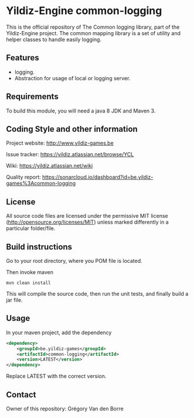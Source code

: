 # Yildiz-Engine common-logging

This is the official repository of The Common logging library, part of the Yildiz-Engine project.
The common mapping library is a set of utility and helper classes to handle easily logging.

## Features

* logging.
* Abstraction for usage of local or logging server.

## Requirements

To build this module, you will need a java 8 JDK and Maven 3.

## Coding Style and other information

Project website:
http://www.yildiz-games.be

Issue tracker:
https://yildiz.atlassian.net/browse/YCL

Wiki:
https://yildiz.atlassian.net/wiki

Quality report:
https://sonarcloud.io/dashboard?id=be.yildiz-games%3Acommon-logging

## License

All source code files are licensed under the permissive MIT license
(http://opensource.org/licenses/MIT) unless marked differently in a particular folder/file.

## Build instructions

Go to your root directory, where you POM file is located.

Then invoke maven

	mvn clean install

This will compile the source code, then run the unit tests, and finally build a jar file.

## Usage

In your maven project, add the dependency

```xml
<dependency>
    <groupId>be.yildiz-games</groupId>
    <artifactId>common-logging</artifactId>
    <version>LATEST</version>
</dependency>
```
Replace LATEST with the correct version.

## Contact
Owner of this repository: Grégory Van den Borre
